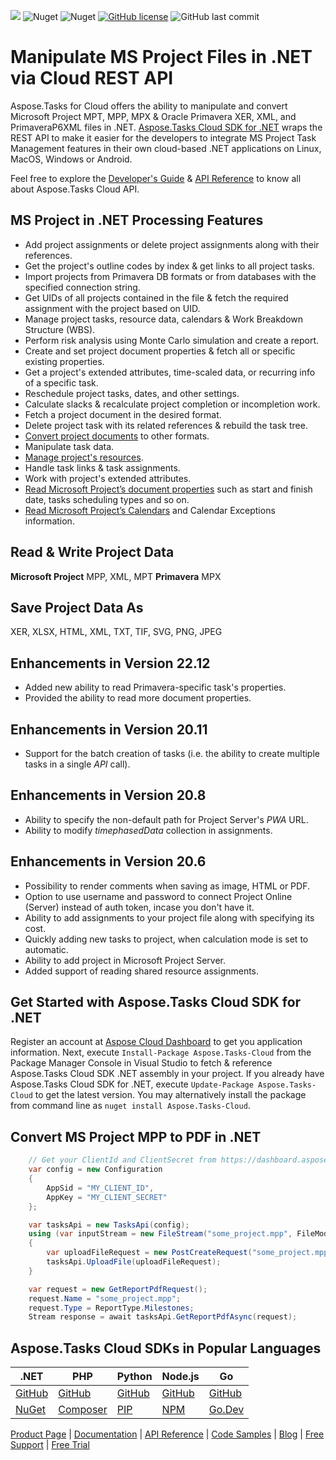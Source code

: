 
![](https://img.shields.io/badge/api-v3.0-lightgrey) ![Nuget](https://img.shields.io/nuget/v/Aspose.tasks-Cloud) ![Nuget](https://img.shields.io/nuget/dt/Aspose.tasks-Cloud) [![GitHub license](https://img.shields.io/github/license/aspose-tasks-cloud/aspose-tasks-cloud-dotnet)](https://github.com/aspose-tasks-cloud/aspose-tasks-cloud-dotnet/blob/master/LICENSE) ![GitHub last commit](https://img.shields.io/github/last-commit/Aspose-tasks-Cloud/aspose-tasks-cloud-dotnet)

# Manipulate MS Project Files in .NET via Cloud REST API

Aspose.Tasks for Cloud offers the ability to manipulate and convert Microsoft Project MPT, MPP, MPX & Oracle Primavera XER, XML, and PrimaveraP6XML files in .NET. [Aspose.Tasks Cloud SDK for .NET](https://products.aspose.cloud/tasks/net) wraps the REST API to make it easier for the developers to integrate MS Project Task Management features in their own cloud-based .NET applications on Linux, MacOS, Windows or Android.

Feel free to explore the [Developer's Guide](https://docs.aspose.cloud/display/taskscloud/Developer+Guide) & [API Reference](https://apireference.aspose.cloud/tasks/) to know all about Aspose.Tasks Cloud API.

## MS Project in .NET Processing Features
- Add project assignments or delete project assignments along with their references.
- Get the project's outline codes by index & get links to all project tasks.
- Import projects from Primavera DB formats or from databases with the specified connection string.
- Get UIDs of all projects contained in the file & fetch the required assignment with the project based on UID.
- Manage project tasks, resource data, calendars & Work Breakdown Structure (WBS).
- Perform risk analysis using Monte Carlo simulation and create a report.
- Create and set project document properties & fetch all or specific existing properties.
- Get a project's extended attributes, time-scaled data, or recurring info of a specific task.
- Reschedule project tasks, dates, and other settings.
- Calculate slacks & recalculate project completion or incompletion work.
- Fetch a project document in the desired format.
- Delete project task with its related references & rebuild the task tree.
- [Convert project documents](https://docs.aspose.cloud/tasks/convert-project-document-to-the-specified-format/) to other formats.
- Manipulate task data.
- [Manage project's resources](https://docs.aspose.cloud/tasks/working-with-resources/).
- Handle task links & task assignments.
- Work with project's extended attributes.
- [Read Microsoft Project’s document properties](https://docs.aspose.cloud/tasks/working-with-calendars/) such as start and finish date, tasks scheduling types and so on.
- [Read Microsoft Project’s Calendars](https://docs.aspose.cloud/tasks/working-with-calendars/) and Calendar Exceptions information.

## Read & Write Project Data
**Microsoft Project** MPP, XML, MPT **Primavera** MPX

## Save Project Data As
XER, XLSX, HTML, XML, TXT, TIF, SVG, PNG, JPEG


## Enhancements in Version 22.12
- Added new ability to read Primavera-specific task's properties.
- Provided the ability to read more document properties.

## Enhancements in Version 20.11
- Support for the batch creation of tasks (i.e. the ability to create multiple tasks in a single *API* call).

## Enhancements in Version 20.8
- Ability to specify the non-default path for Project Server's *PWA* URL.
- Ability to modify *timephasedData* collection in assignments.

## Enhancements in Version 20.6
- Possibility to render comments when saving as image, HTML or PDF.
- Option to use username and password to connect Project Online (Server) instead of auth token, incase you don't have it.
- Ability to add assignments to your project file along with specifying its cost.
- Quickly adding new tasks to project, when calculation mode is set to automatic.
- Ability to add project in Microsoft Project Server.
- Added support of reading shared resource assignments.

## Get Started with Aspose.Tasks Cloud SDK for .NET

Register an account at [Aspose Cloud Dashboard](https://dashboard.aspose.cloud/#/apps) to get you application information. Next, execute `Install-Package Aspose.Tasks-Cloud` from the Package Manager Console in Visual Studio to fetch & reference Aspose.Tasks Cloud SDK .NET assembly in your project. If you already have Aspose.Tasks Cloud SDK for .NET, execute `Update-Package Aspose.Tasks-Cloud` to get the latest version. You may alternatively install the package from command line as `nuget install Aspose.Tasks-Cloud`.

## Convert MS Project MPP to PDF in .NET

```csharp
	// Get your ClientId and ClientSecret from https://dashboard.aspose.cloud (free registration required).
	var config = new Configuration
	{
		AppSid = "MY_CLIENT_ID",
		AppKey = "MY_CLIENT_SECRET"
	};

	var tasksApi = new TasksApi(config);
	using (var inputStream = new FileStream("some_project.mpp", FileMode.Open))
	{
		var uploadFileRequest = new PostCreateRequest("some_project.mpp", inputStream);
		tasksApi.UploadFile(uploadFileRequest);
	}

	var request = new GetReportPdfRequest();
	request.Name = "some_project.mpp";
	request.Type = ReportType.Milestones;
	Stream response = await tasksApi.GetReportPdfAsync(request);
```

## Aspose.Tasks Cloud SDKs in Popular Languages

| .NET | PHP | Python| Node.js | Go |
|---|---|---|---|---|
| [GitHub](https://github.com/aspose-tasks-cloud/aspose-tasks-cloud-dotnet) |[GitHub](https://github.com/aspose-tasks-cloud/aspose-tasks-cloud-php) | [GitHub](https://github.com/aspose-tasks-cloud/aspose-tasks-cloud-python) | [GitHub](https://github.com/aspose-tasks-cloud/aspose-tasks-cloud-node) |[GitHub](https://github.com/aspose-tasks-cloud/aspose-tasks-cloud-go)|
| [NuGet](https://www.nuget.org/packages/Aspose.tasks-Cloud/)| [Composer](https://packagist.org/packages/aspose/tasks-cloud-php) | [PIP](https://pypi.org/project/aspose-tasks-cloud/) | [NPM](https://www.npmjs.com/package/@asposecloud/aspose-tasks-cloud) | [Go.Dev](https://pkg.go.dev/github.com/aspose-tasks-cloud/aspose-tasks-cloud-go/) |

[Product Page](https://products.aspose.cloud/tasks/net) | [Documentation](https://docs.aspose.cloud/display/taskscloud/Home) | [API Reference](https://apireference.aspose.cloud/tasks/) | [Code Samples](https://github.com/aspose-tasks-cloud/aspose-tasks-cloud-dotnet) | [Blog](https://blog.aspose.cloud/category/tasks/) | [Free Support](https://forum.aspose.cloud/c/tasks) | [Free Trial](https://dashboard.aspose.cloud/#/apps)
